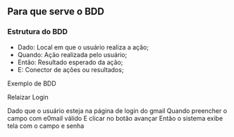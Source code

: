 
## Para que serve o BDD 




### Estrutura do BDD 
- Dado: Local em que o usuário realiza a ação;
- Quando: Ação realizada pelo usuário;
- Então: Resultado esperado da ação;
- E: Conector de ações ou resultados;

Exemplo de BDD 

Relaizar Login 

  Dado que o usuário esteja na página de login do gmail
  Quando preencher o campo com e0mail válido
  E clicar no botão avançar 
  Então o sistema exibe tela com o campo e senha 
